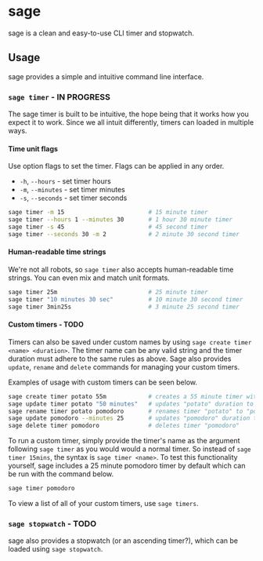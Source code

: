 # sage

sage is a clean and easy-to-use CLI timer and stopwatch.

## Usage

sage provides a simple and intuitive command line interface.

### `sage timer` - IN PROGRESS

The sage timer is built to be intuitive, the hope being that it works
how you expect it to work. Since we all intuit differently, timers can
loaded in multiple ways.

#### Time unit flags

Use option flags to set the timer. Flags can be applied in any order.

- `-h`, `--hours` - set timer hours
- `-m`, `--minutes` - set timer minutes
- `-s`, `--seconds` - set timer seconds

```bash
sage timer -m 15                        # 15 minute timer
sage timer --hours 1 --minutes 30       # 1 hour 30 minute timer
sage timer -s 45                        # 45 second timer
sage timer --seconds 30 -m 2            # 2 minute 30 second timer
```

#### Human-readable time strings

We're not all robots, so `sage timer` also accepts human-readable time
strings. You can even mix and match unit formats.

```bash
sage timer 25m                          # 25 minute timer
sage timer "10 minutes 30 sec"          # 10 minute 30 second timer
sage timer 3min25s                      # 3 minute 25 second timer
```

#### Custom timers - TODO

Timers can also be saved under custom names by using `sage create timer
<name> <duration>`. The timer name can be any valid string and the
timer duration must adhere to the same rules as above. Sage also
provides `update`, `rename` and `delete` commands for managing your
custom timers.

Examples of usage with custom timers can be seen below.

```bash
sage create timer potato 55m            # creates a 55 minute timer with the name "potato"
sage update timer potato "50 minutes"   # updates "potato" duration to 50 minutes
sage rename timer potato pomodoro       # renames timer "potato" to "pomodoro"
sage update pomodoro --minutes 25       # updates "pomodoro" duration to 25 minutes
sage delete timer pomodoro              # deletes timer "pomodoro"
```

To run a custom timer, simply provide the timer's name as the argument
following `sage timer` as you would would a normal timer. So instead of
`sage timer 15mins`, the syntax is `sage timer <name>`. To test this
functionality yourself, sage includes a 25 minute pomodoro timer by
default which can be run with the command below.

```bash
sage timer pomodoro
```

To view a list of all of your custom timers, use `sage timers`.

### `sage stopwatch` - TODO

sage also provides a stopwatch (or an ascending timer?), which can be
loaded using `sage stopwatch`.
